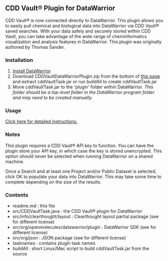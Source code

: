 ## CDD Vault® Plugin for DataWarrior

CDD Vault® is now connected directly to DataWarrior. This plugin allows you to easily pull chemical and biological data into DataWarrior via CDD Vault® saved searches.  With your data safely and securely stored within CDD Vault, you can take advantage of the wide range of cheminformatics visualization and analysis features in DataWarrior. This plugin was originally authored by Thomas Sander.

### Installation
1. [Install DataWarrior](http://www.openmolecules.org/datawarrior/download.html)
2. Download CDDVaultDataWarriorPlugin.zip from the bottom of [this page](https://support.collaborativedrug.com/hc/en-us/articles/115005330646-API-via-DataWarrior-the-basics) and extract cddVaultTask.jar or run buildAll to create cddVaultTask.jar
3. Move cddVaultTask.jar to the 'plugin' folder within DataWarrior. *This folder should be a top-level folder in the DataWarrior program folder and may need to be created manually.*

### Usage
[Click here for detailed instructions.](https://support.collaborativedrug.com/hc/en-us/articles/115005330646-API-via-DataWarrior-the-basics)

### Notes
This plugin requires a CDD Vault® API key to function.  You can have the plugin store your API key, in which case the key is stored unencrypted. This option should never be selected when running DataWarrior on a shared machine.

Once a Search and at least one Project and/or Public Dataset is selected, click OK to populate your data into DataWarrior.  This may take some time to complete depending on the size of the results.

### Contents

- readme.md                               : this file
- src/CDDVaultTask.java                    : the CDD Vault® plugin for DataWarrior
- src/info/clearthought/layout             : Clearthought layout partial package (see for different license)
- src/org/openmolecules/datawarrior/plugin : DataWarrior SDK (see for different license)
- src/org/json                             : JSON package (see for different license)
- tasknames                                : contains plugin task names
- buildAll                                 : short Linux/Mac script to build cddVaultTask.jar from the source
